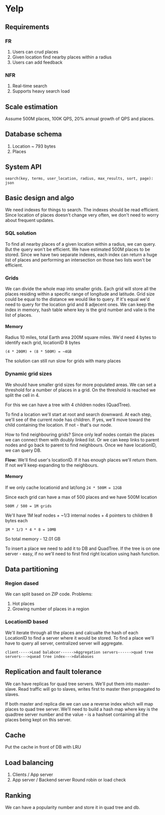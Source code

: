 # Yelp

## Requirements

### FR
1. Users can crud places
2. Given location find nearby places within a radius
3. Users can add feedback

### NFR
1. Real-time search
2. Supports heavy search load

## Scale estimation
Assume 500M places, 100K QPS, 20% annual growth of QPS and places.

## Database schema

1. Location ~ 793 bytes
2. Places

## System API

```
search(key, terms, user_location, radius, max_results, sort, page): json
```

## Basic design and algo
We need indexes for things to search. The indexes should be read efficient.
Since location of places doesn't change very often, we don't need to worry about
frequent updates.

### SQL solution
To find all nearby places of a given location within a radius, we can query.
But the query won't be efficient. We have estimated 500M places to be stored.
Since we have two separate indexes, each index can return a huge list of places and
performing an intersection on those two lists won't be efficient.

### Grids
We can divide the whole map into smaller grids. Each grid will store all the places residing within a specific
range of longitude and latitude. Grid size could be equal to the distance we would like to query. If it's equal
we'd need to query for the location grid and 8 adjecent ones. We can keep the index in memory, hash table where 
key is the grid number and valie is the list of places.

#### Memory
Radius 10 miles, total Earth area 200M square miles. We'd need 4 bytes to identify each grid, locationID 8 bytes
```
(4 * 200M) + (8 * 500M) = ~4GB
```
The solution can still run slow for grids with many places

### Dynamic grid sizes
We should have smaller grid sizes for more populated areas. We can set a threshold for a number of places in a grid.
On the threshold is reached we split the cell in 4.

For this we can have a tree with 4 children nodes (QuadTree).

To find a location we'll start at root and search downward. At each step, we'll see of the current node has children.
If yes, we'll move toward the child containing the location. If not - that's our node.

How to find neighbouring grids? Since only leaf nodes contain the places we can connect them with doubly linked list.
Or we can keep links to parent nodes and go back to parent to find neighbours. Once we have locationID, we can query
DB.

**Flow:**
We'll find user's locationID. If it has enough places we'll return them. If not we'll keep expanding to the neighbours.

#### Memory
If we only cache locationid and lat/long `24 * 500M = 12GB`

Since each grid can have a max of 500 places and we have 500M location
```
500M / 500 = 1M grids
```
We'll have 1M leaf nodes + ~1/3 internal nodes + 4 pointers to children 8 bytes each
```
1M * 1/3 * 4 * 8 = 10MB
```
So total memory - 12.01 GB

To insert a place we need to add it to DB and QuadTree. If the tree is on one server - easy, if no we'll need to first
find right location using hash function.

## Data partitioning
### Region dased
We can split based on ZIP code. Problems:
1. Hot places
2. Growing number of places in a region

### LocationID based
We'll iterate through all the places and calcualte the hash of each LocationID to find a server where it would be 
stored. To find a place we'll have to query all server, centralized server will aggregate.

```
client----->Load balabcer------>Aggregation servers------>quad tree servers--->quead tree index--->databases
```

## Replication and fault tolerance
We can have replicas for quad tree servers. We'll put them into master-slave.
Read traffic will go to slaves, writes first to master then propagated to slaves.

If both master and replica die we can use a reverse index which will map places to quad tree server.
We'll need to build a hash map where key is the quadtree server number and the value - is a hashset containing
all the places being kept on this server.

## Cache
Put the cache in front of DB with LRU

## Load balancing
1. Clients / App server
2. App server / Backend server
Round robin or load check

## Ranking
We can have a popularity number and store it in quad tree and db.